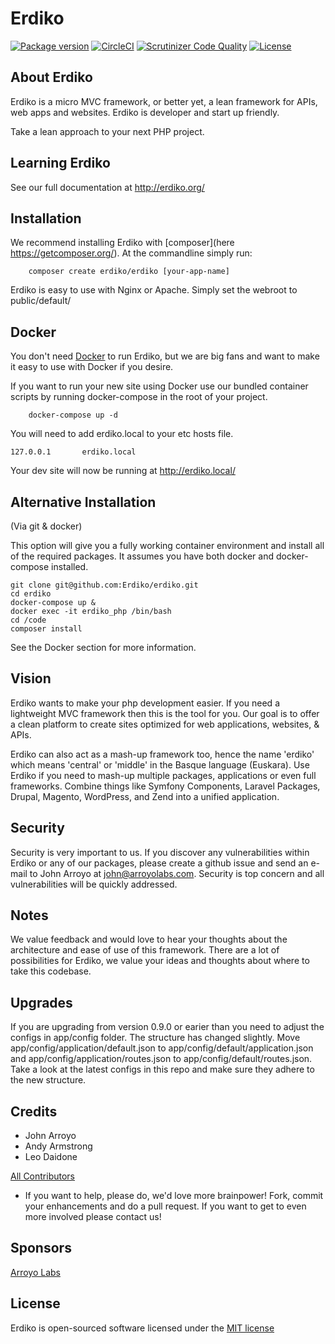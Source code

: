 # Erdiko

[![Package version](https://img.shields.io/packagist/v/erdiko/erdiko.svg?style=flat-square)](https://packagist.org/packages/erdiko/erdiko) [![CircleCI](https://circleci.com/gh/Erdiko/erdiko.svg?style=svg)](https://circleci.com/gh/Erdiko/erdiko) [![Scrutinizer Code Quality](https://scrutinizer-ci.com/g/Erdiko/erdiko/badges/quality-score.png?b=master)](https://scrutinizer-ci.com/g/Erdiko/erdiko/?branch=master) [![License](https://poser.pugx.org/erdiko/erdiko/license)](https://packagist.org/packages/erdiko/erdiko)

## About Erdiko

Erdiko is a micro MVC framework, or better yet, a lean framework for APIs, web apps and websites.  Erdiko is developer and start up friendly.

Take a lean approach to your next PHP project.

## Learning Erdiko

See our full documentation at http://erdiko.org/

## Installation

We recommend installing Erdiko with [composer](here https://getcomposer.org/).  At the commandline simply run:

		composer create erdiko/erdiko [your-app-name]

Erdiko is easy to use with Nginx or Apache.  Simply set the webroot to public/default/

## Docker

You don't need [Docker](https://www.docker.com/) to run Erdiko, but we are big fans and want to make it easy to use with Docker if you desire.

If you want to run your new site using Docker use our bundled container scripts by running docker-compose in the root of your project.

		docker-compose up -d

You will need to add erdiko.local to your etc hosts file.

    127.0.0.1       erdiko.local

Your dev site will now be running at http://erdiko.local/

## Alternative Installation

(Via git & docker)

This option will give you a fully working container environment and install all of the required packages.  It assumes you have both docker and docker-compose installed.

    git clone git@github.com:Erdiko/erdiko.git
    cd erdiko
    docker-compose up &
    docker exec -it erdiko_php /bin/bash
    cd /code
    composer install

See the Docker section for more information.

## Vision

Erdiko wants to make your php development easier. If you need a lightweight MVC framework then this is the tool for you. Our goal is to offer a clean platform to create sites optimized for web applications, websites, & APIs.

Erdiko can also act as a mash-up framework too, hence the name 'erdiko' which means 'central' or 'middle' in the Basque language (Euskara). Use Erdiko if you need to mash-up multiple packages, applications or even full frameworks. Combine things like Symfony Components, Laravel Packages, Drupal, Magento, WordPress, and Zend into a unified application.

## Security

Security is very important to us.  If you discover any vulnerabilities within Erdiko or any of our packages, please create a github issue and send an e-mail to John Arroyo at john@arroyolabs.com. Security is top concern and all vulnerabilities will be quickly addressed.

## Notes

We value feedback and would love to hear your thoughts about the architecture and ease of use of this framework.  There are a lot of possibilities for Erdiko, we value your ideas and thoughts about where to take this codebase.

## Upgrades

If you are upgrading from version 0.9.0 or earier than you need to adjust the configs in app/config folder.  The structure has changed slightly.  Move app/config/application/default.json to app/config/default/application.json and app/config/application/routes.json to app/config/default/routes.json.  Take a look at the latest configs in this repo and make sure they adhere to the new structure.

## Credits

* John Arroyo
* Andy Armstrong
* Leo Daidone

[All Contributors](https://github.com/Erdiko/erdiko/graphs/contributors)

* If you want to help, please do, we'd love more brainpower!  Fork, commit your enhancements and do a pull request.  If you want to get to even more involved please contact us!

## Sponsors

[Arroyo Labs](http://www.arroyolabs.com/)


## License

Erdiko is open-sourced software licensed under the [MIT license](http://opensource.org/licenses/MIT)
